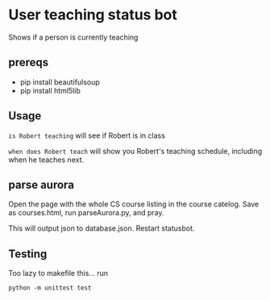 User teaching status bot
========================

Shows if a person is currently teaching

prereqs
------

- pip install beautifulsoup
- pip install html5lib

Usage
------

`is Robert teaching` will see if Robert is in class


`when does Robert teach` will show you Robert's teaching schedule,
including when he teaches next.


parse aurora
------------

Open the page with the whole CS course listing in the course catelog. Save as courses.html,
run parseAurora.py, and pray.

This will output json to database.json. Restart statusbot.

Testing
-------

Too lazy to makefile this... run

    python -m unittest test
